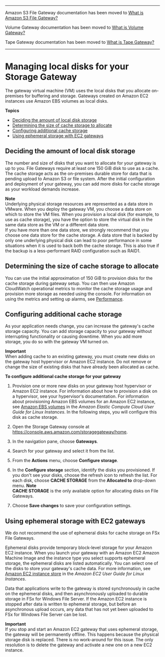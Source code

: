 --------

Amazon S3 File Gateway documentation has been moved to [What is Amazon S3 File Gateway?](https://docs.aws.amazon.com/filegateway/latest/files3/WhatIsStorageGateway.html)

Volume Gateway documentation has been moved to [What is Volume Gateway?](https://docs.aws.amazon.com/storagegateway/latest/vgw/WhatIsStorageGateway.html)

Tape Gateway documentation has been moved to [What is Tape Gateway?](https://docs.aws.amazon.com/storagegateway/latest/tgw/WhatIsStorageGateway.html)

--------

# Managing local disks for your Storage Gateway<a name="ManagingLocalStorage-common"></a>

The gateway virtual machine \(VM\) uses the local disks that you allocate on\-premises for buffering and storage\. Gateways created on Amazon EC2 instances use Amazon EBS volumes as local disks\. 

**Topics**
+ [Deciding the amount of local disk storage](#decide-local-disks-and-sizes)
+ [Determining the size of cache storage to allocate](#CachedLocalDiskCacheSizing-common)
+ [Configuring additional cache storage](#ConfiguringLocalDiskStorage)
+ [Using ephemeral storage with EC2 gateways](#ephemeral-disk-cache)

## Deciding the amount of local disk storage<a name="decide-local-disks-and-sizes"></a>

The number and size of disks that you want to allocate for your gateway is up to you\. File Gateways require at least one 150 GiB disk to use as a cache\. The cache storage acts as the on\-premises durable store for data that is pending upload to Amazon S3 or file system\. After the initial configuration and deployment of your gateway, you can add more disks for cache storage as your workload demands increase\.

**Note**  
Underlying physical storage resources are represented as a data store in VMware\. When you deploy the gateway VM, you choose a data store on which to store the VM files\. When you provision a local disk \(for example, to use as cache storage\), you have the option to store the virtual disk in the same data store as the VM or a different data store\.  
If you have more than one data store, we strongly recommend that you choose one data store for the cache storage\. A data store that is backed by only one underlying physical disk can lead to poor performance in some situations when it is used to back both the cache storage\. This is also true if the backup is a less\-performant RAID configuration such as RAID1\.

## Determining the size of cache storage to allocate<a name="CachedLocalDiskCacheSizing-common"></a>

You can use the initial approximation of 150 GiB to provision disks for the cache storage during gateway setup\. You can then use Amazon CloudWatch operational metrics to monitor the cache storage usage and provision more storage as needed using the console\. For information on using the metrics and setting up alarms, see [Performance](Performance.md)\.

## Configuring additional cache storage<a name="ConfiguringLocalDiskStorage"></a>

As your application needs change, you can increase the gateway's cache storage capacity\. You can add storage capacity to your gateway without interrupting functionality or causing downtime\. When you add more storage, you do so with the gateway VM turned on\.

**Important**  
When adding cache to an existing gateway, you must create new disks on the gateway host hypervisor or Amazon EC2 instance\. Do not remove or change the size of existing disks that have already been allocated as cache\.<a name="GatewayWorkingStorageCachedTaskBuffer"></a>

**To configure additional cache storage for your gateway**

1. Provision one or more new disks on your gateway host hypervisor or Amazon EC2 instance\. For information about how to provision a disk on a hypervisor, see your hypervisor's documentation\. For information about provisioning Amazon EBS volumes for an Amazon EC2 instance, see [Amazon EBS volumes](https://docs.aws.amazon.com/AWSEC2/latest/UserGuide/ebs-volumes.html) in the *Amazon Elastic Compute Cloud User Guide for Linux Instances*\. In the following steps, you will configure this disk as cache storage\.

1. Open the Storage Gateway console at [https://console\.aws\.amazon\.com/storagegateway/home](https://console.aws.amazon.com/storagegateway/)\.

1. In the navigation pane, choose **Gateways**\.

1. Search for your gateway and select it from the list\.

1. From the **Actions** menu, choose **Configure storage**\.

1. In the **Configure storage** section, identify the disks you provisioned\. If you don't see your disks, choose the refresh icon to refresh the list\. For each disk, choose **CACHE STORAGE** from the **Allocated to** drop\-down menu\.
**Note**  
**CACHE STORAGE** is the only available option for allocating disks on File Gateways\.

1. Choose **Save changes** to save your configuration settings\.

## Using ephemeral storage with EC2 gateways<a name="ephemeral-disk-cache"></a>

We do not recommend the use of ephemeral disks for cache storage on FSx File Gateways\.

Ephemeral disks provide temporary block\-level storage for your Amazon EC2 instance\. When you launch your gateway with an Amazon EC2 Amazon Machine Image and the instance type you select supports ephemeral storage, the ephemeral disks are listed automatically\. You can select one of the disks to store your gateway's cache data\. For more information, see [Amazon EC2 instance store](https://docs.aws.amazon.com/AWSEC2/latest/UserGuide/InstanceStorage.html) in the *Amazon EC2 User Guide for Linux Instances*\.

Data that applications write to the gateway is stored synchronously in cache on the ephemeral disks, and then asynchronously uploaded to durable storage in FSx for Windows File Server\. If the Amazon EC2 instance is stopped after data is written to ephemeral storage, but before an asynchronous upload occurs, any data that has not yet been uploaded to FSx for Windows File Server can be lost\.

**Important**  
If you stop and start an Amazon EC2 gateway that uses ephemeral storage, the gateway will be permanently offline\. This happens because the physical storage disk is replaced\. There is no work\-around for this issue\. The only resolution is to delete the gateway and activate a new one on a new EC2 instance\.